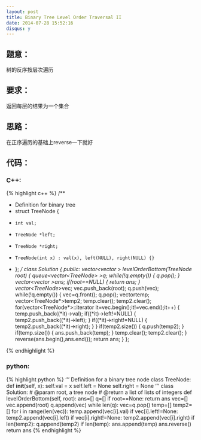 ```yaml
---
layout: post
title: Binary Tree Level Order Traversal II
date: 2014-07-28 15:52:16
disqus: y
---
```


## 题意：
树的反序按层次遍历

## 要求：
返回每层的结果为一个集合

## 思路：
在正序遍历的基础上reverse一下就好

## 代码：

### C++:

{% highlight c++ %}
/**
 * Definition for binary tree
 * struct TreeNode {
 *     int val;
 *     TreeNode *left;
 *     TreeNode *right;
 *     TreeNode(int x) : val(x), left(NULL), right(NULL) {}
 * };
 */
class Solution {
public:
    vector<vector<int> > levelOrderBottom(TreeNode *root) {
        queue<vector<TreeNode*> >q;
        while(!q.empty())
        {
            q.pop();
        }
        vector<vector<int> >ans;
        if(root==NULL)
        {
            return ans;
        }
        vector<TreeNode*>vec;
        vec.push_back(root);
        q.push(vec);
        while(!q.empty())
        {
            vec=q.front();
            q.pop();
            vector<int>temp;
            vector<TreeNode*>temp2;
            temp.clear();
            temp2.clear();
            for(vector<TreeNode*>::iterator it=vec.begin();it!=vec.end();it++)
            {
                temp.push_back((*it)->val);
                if((*it)->left!=NULL)
                {
                    temp2.push_back((*it)->left);
                }
                if((*it)->right!=NULL)
                {
                    temp2.push_back((*it)->right);
                }
            }
            if(temp2.size())
            {
                q.push(temp2);
            }
            if(temp.size())
            {
                ans.push_back(temp);
            }
            temp.clear();
            temp2.clear();
        }
        reverse(ans.begin(),ans.end());
        return ans;
    }
};


 {% endhighlight %}
### python:

{% highlight python %}
‘’’
 Definition for a  binary tree node
 class TreeNode:
     def __init__(self, x):
         self.val = x
         self.left = None
         self.right = None
‘’’
class Solution:
    # @param root, a tree node
    # @return a list of lists of integers
    def levelOrderBottom(self, root):
        ans=[]
        q=[]
        if root==None:
            return ans
        vec=[]
        vec.append(root)
        q.append(vec)
        while len(q):
            vec=q.pop()
            temp=[]
            temp2=[]
            for i in range(len(vec)):
                temp.append(vec[i].val)
                if vec[i].left!=None:
                    temp2.append(vec[i].left)
                if vec[i].right!=None:
                    temp2.append(vec[i].right)
            if len(temp2):
                q.append(temp2)
            if len(temp):
                ans.append(temp)
        ans.reverse()
        return ans
 {% endhighlight %}
